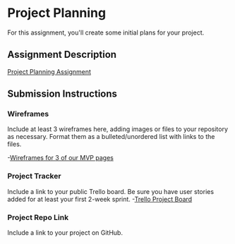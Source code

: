 # Project Planning
For this assignment, you'll create some initial plans for your project.

## Assignment Description

[Project Planning Assignment](https://education.launchcode.org/liftoff/modules/assignments/project-planning)

## Submission Instructions

### Wireframes

Include at least 3 wireframes here, adding images or files to your repository as necessary. Format them as a bulleted/unordered list with links to the files.

-[Wireframes for 3 of our MVP pages](https://github.com/bcp2415/liftoff-assignments/blob/master/P3-Project_Planning/wireframes-bprince.pdf)

### Project Tracker

Include a link to your public Trello board. Be sure you have user stories added for at least your first 2-week sprint.
-[Trello Project Board](https://trello.com/b/R5H9FPRL/productivity-pets-app)

### Project Repo Link

Include a link to your project on GitHub.
